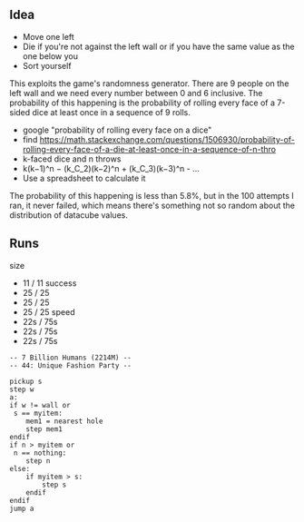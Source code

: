 
## Idea

* Move one left
* Die if you're not against the left wall or if you have the same value as the one below you
* Sort yourself

This exploits the game's randomness generator. There are 9 people on the left
wall and we need every number between 0 and 6 inclusive. The probability of
this happening is the probability of rolling every face of a 7-sided dice at
least once in a sequence of 9 rolls.

* google "probability of rolling every face on a dice"
* find https://math.stackexchange.com/questions/1506930/probability-of-rolling-every-face-of-a-die-at-least-once-in-a-sequence-of-n-thro
* k-faced dice and n throws
* k(k−1)^n − (k_C_2)(k−2)^n + (k_C_3)(k−3)^n - ...
* Use a spreadsheet to calculate it

The probability of this happening is less than 5.8%, but in the 100 attempts
I ran, it never failed, which means there's something not so random about the
distribution of datacube values.

## Runs

size
* 11 / 11
success
* 25 / 25
* 25 / 25
* 25 / 25
speed
* 22s / 75s
* 22s / 75s
* 22s / 75s

```
-- 7 Billion Humans (2214M) --
-- 44: Unique Fashion Party --

pickup s
step w
a:
if w != wall or
 s == myitem:
	mem1 = nearest hole
	step mem1
endif
if n > myitem or
 n == nothing:
	step n
else:
	if myitem > s:
		step s
	endif
endif
jump a



```
